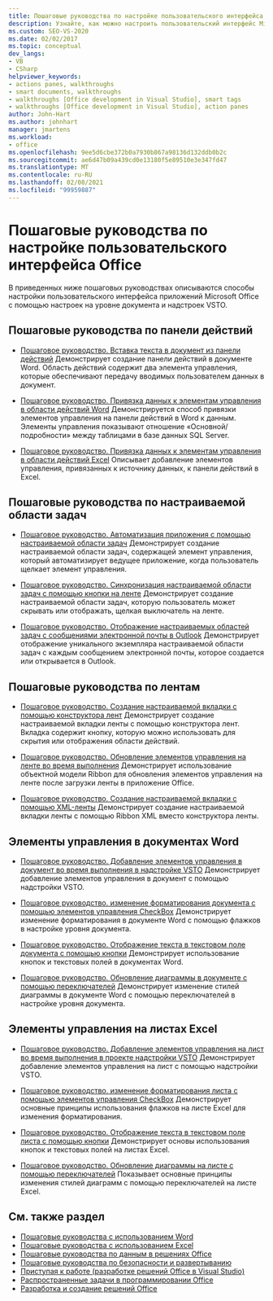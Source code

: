 ```yaml
---
title: Пошаговые руководства по настройке пользовательского интерфейса Office
description: Узнайте, как можно настроить пользовательский интерфейс Microsoft Office приложений с помощью настроек уровня документа и надстроек VSTO.
ms.custom: SEO-VS-2020
ms.date: 02/02/2017
ms.topic: conceptual
dev_langs:
- VB
- CSharp
helpviewer_keywords:
- actions panes, walkthroughs
- smart documents, walkthroughs
- walkthroughs [Office development in Visual Studio], smart tags
- walkthroughs [Office development in Visual Studio], action panes
author: John-Hart
ms.author: johnhart
manager: jmartens
ms.workload:
- office
ms.openlocfilehash: 9ee5d6cbe372b0a7930b867a98136d132ddb0b2c
ms.sourcegitcommit: ae6d47b09a439cd0e13180f5e89510e3e347fd47
ms.translationtype: MT
ms.contentlocale: ru-RU
ms.lasthandoff: 02/08/2021
ms.locfileid: "99959887"
---
```

# <a name="office-ui-customization-walkthroughs"></a>Пошаговые руководства по настройке пользовательского интерфейса Office
  В приведенных ниже пошаговых руководствах описываются способы настройки пользовательского интерфейса приложений Microsoft Office с помощью настроек на уровне документа и надстроек VSTO.

## <a name="actions-pane-walkthroughs"></a>Пошаговые руководства по панели действий
- [Пошаговое руководство. Вставка текста в документ из панели действий](../vsto/walkthrough-inserting-text-into-a-document-from-an-actions-pane.md) Демонстрирует создание панели действий в документе Word. Область действий содержит два элемента управления, которые обеспечивают передачу вводимых пользователем данных в документ.

- [Пошаговое руководство. Привязка данных к элементам управления в области действий Word](../vsto/walkthrough-binding-data-to-controls-on-a-word-actions-pane.md) Демонстрируется способ привязки элементов управления на панели действий в Word к данным. Элементы управления показывают отношение «Основной/подробности» между таблицами в базе данных SQL Server.

- [Пошаговое руководство. Привязка данных к элементам управления в области действий Excel](../vsto/walkthrough-binding-data-to-controls-on-an-excel-actions-pane.md) Описывает добавление элементов управления, привязанных к источнику данных, к панели действий в Excel.

## <a name="custom-task-pane-walkthroughs"></a>Пошаговые руководства по настраиваемой области задач
- [Пошаговое руководство. Автоматизация приложения с помощью настраиваемой области задач](../vsto/walkthrough-automating-an-application-from-a-custom-task-pane.md) Демонстрирует создание настраиваемой области задач, содержащей элемент управления, который автоматизирует ведущее приложение, когда пользователь щелкает элемент управления.

- [Пошаговое руководство. Синхронизация настраиваемой области задач с помощью кнопки на ленте](../vsto/walkthrough-synchronizing-a-custom-task-pane-with-a-ribbon-button.md) Демонстрирует создание настраиваемой области задач, которую пользователь может скрывать или отображать, щелкая выключатель на ленте.

- [Пошаговое руководство. Отображение настраиваемых областей задач с сообщениями электронной почты в Outlook](../vsto/walkthrough-displaying-custom-task-panes-with-e-mail-messages-in-outlook.md) Демонстрирует отображение уникального экземпляра настраиваемой области задач с каждым сообщением электронной почты, которое создается или открывается в Outlook.

## <a name="ribbon-walkthroughs"></a>Пошаговые руководства по лентам
- [Пошаговое руководство. Создание настраиваемой вкладки с помощью конструктора лент](../vsto/walkthrough-creating-a-custom-tab-by-using-the-ribbon-designer.md) Демонстрирует создание настраиваемой вкладки ленты с помощью конструктора лент. Вкладка содержит кнопку, которую можно использовать для скрытия или отображения области действий.

- [Пошаговое руководство. Обновление элементов управления на ленте во время выполнения](../vsto/walkthrough-updating-the-controls-on-a-ribbon-at-run-time.md) Демонстрирует использование объектной модели Ribbon для обновления элементов управления на ленте после загрузки ленты в приложение Office.

- [Пошаговое руководство. Создание настраиваемой вкладки с помощью XML-ленты](../vsto/walkthrough-creating-a-custom-tab-by-using-ribbon-xml.md) Демонстрирует создание настраиваемой вкладки ленты с помощью Ribbon XML вместо конструктора ленты.

## <a name="controls-on-word-documents"></a>Элементы управления в документах Word
- [Пошаговое руководство. Добавление элементов управления в документ во время выполнения в надстройке VSTO](../vsto/walkthrough-adding-controls-to-a-document-at-run-time-in-a-vsto-add-in.md) Демонстрирует добавление элементов управления в документ с помощью надстройки VSTO.

- [Пошаговое руководство. изменение форматирования документа с помощью элементов управления CheckBox](../vsto/walkthrough-changing-document-formatting-using-checkbox-controls.md) Демонстрирует изменение форматирования в документе Word с помощью флажков в настройке уровня документа.

- [Пошаговое руководство. Отображение текста в текстовом поле документа с помощью кнопки](../vsto/walkthrough-displaying-text-in-a-text-box-in-a-document-using-a-button.md) Демонстрирует использование кнопок и текстовых полей в документах Word.

- [Пошаговое руководство. Обновление диаграммы в документе с помощью переключателей](../vsto/walkthrough-updating-a-chart-in-a-document-using-radio-buttons.md) Демонстрирует изменение стилей диаграммы в документе Word с помощью переключателей в настройке уровня документа.

## <a name="controls-on-excel-worksheets"></a>Элементы управления на листах Excel
- [Пошаговое руководство. Добавление элементов управления на лист во время выполнения в проекте надстройки VSTO](../vsto/walkthrough-adding-controls-to-a-worksheet-at-run-time-in-vsto-add-in-project.md) Демонстрирует добавление элементов управления на лист с помощью надстройки VSTO.

- [Пошаговое руководство. изменение форматирования листа с помощью элементов управления CheckBox](../vsto/walkthrough-changing-worksheet-formatting-using-checkbox-controls.md) Демонстрирует основные принципы использования флажков на листе Excel для изменения форматирования.

- [Пошаговое руководство. Отображение текста в текстовом поле листа с помощью кнопки](../vsto/walkthrough-displaying-text-in-a-text-box-in-a-worksheet-using-a-button.md) Демонстрирует основы использования кнопок и текстовых полей на листах Excel.

- [Пошаговое руководство. Обновление диаграммы на листе с помощью переключателей](../vsto/walkthrough-updating-a-chart-in-a-worksheet-using-radio-buttons.md) Показывает основные принципы изменения стилей диаграмм с помощью переключателей на листе Excel.

## <a name="see-also"></a>См. также раздел
- [Пошаговые руководства с использованием Word](../vsto/walkthroughs-using-word.md)
- [Пошаговые руководства с использованием Excel](../vsto/walkthroughs-using-excel.md)
- [Пошаговые руководства по данным в решениях Office](../vsto/data-in-office-solutions-walkthroughs.md)
- [Пошаговые руководства по безопасности и развертыванию](../vsto/security-and-deployment-walkthroughs.md)
- [Приступая к работе &#40;разработке решений Office в Visual Studio&#41;](../vsto/getting-started-office-development-in-visual-studio.md)
- [Распространенные задачи в программировании Office](../vsto/common-tasks-in-office-programming.md)
- [Разработка и создание решений Office](../vsto/designing-and-creating-office-solutions.md)
